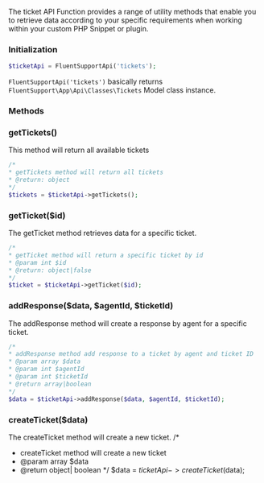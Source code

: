 
The ticket API Function provides a range of utility methods that enable you to retrieve data according to your specific requirements when working within your custom PHP Snippet or plugin.

### Initialization
```php 
$ticketApi = FluentSupportApi('tickets');
```
`FluentSupportApi('tickets')` basically returns `FluentSupport\App\Api\Classes\Tickets` Model class instance.

### Methods 

### getTickets()
This method will return all available tickets
```php 
/*
* getTickets method will return all tickets
* @return: object
*/
$tickets = $ticketApi->getTickets();
```
### getTicket($id)
The getTicket method retrieves data for a specific ticket.
```php 
/*
* getTicket method will return a specific ticket by id
* @param int $id
* @return: object|false
*/
$ticket = $ticketApi->getTicket($id);
```

### addResponse($data, $agentId, $ticketId)
The addResponse method will create a response by agent for a specific ticket.
```php 
/*
* addResponse method add response to a ticket by agent and ticket ID
* @param array $data
* @param int $agentId
* @param int $ticketId
* @return array|boolean
*/
$data = $ticketApi->addResponse($data, $agentId, $ticketId);
```

### createTicket($data)
The createTicket method will create a new ticket.
/*
 * createTicket method will create a new ticket
 * @param array $data
 * @return object| boolean
 */
$data = $ticketApi->createTicket($data);
```